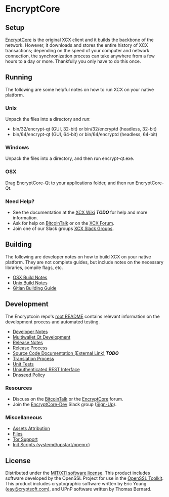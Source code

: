 EncryptCore
=====================

Setup
---------------------
[EncryptCore](https://officialencrypt.com/wallet) is the original XCX client and it builds the backbone of the network. However, it downloads and stores the entire history of XCX transactions; depending on the speed of your computer and network connection, the synchronization process can take anywhere from a few hours to a day or more. Thankfully you only have to do this once.

Running
---------------------
The following are some helpful notes on how to run XCX on your native platform.

### Unix

Unpack the files into a directory and run:

- bin/32/encrypt-qt (GUI, 32-bit) or bin/32/encryptd (headless, 32-bit)
- bin/64/encrypt-qt (GUI, 64-bit) or bin/64/encryptd (headless, 64-bit)

### Windows

Unpack the files into a directory, and then run encrypt-qt.exe.

### OSX

Drag EncryptCore-Qt to your applications folder, and then run EncryptCore-Qt.

### Need Help?

* See the documentation at the [XCX Wiki](https://en.bitcoin.it/wiki/Main_Page) ***TODO***
for help and more information.
* Ask for help on [BitcoinTalk](https://bitcointalk.org/index.php?topic=1262920.0) or on the [XCX Forum](https://forum.officialencrypt.com/).
* Join one of our Slack groups [XCX Slack Groups](https://officialencrypt.com/slack-logins/).

Building
---------------------
The following are developer notes on how to build XCX on your native platform. They are not complete guides, but include notes on the necessary libraries, compile flags, etc.

- [OSX Build Notes](build-osx.md)
- [Unix Build Notes](build-unix.md)
- [Gitian Building Guide](gitian-building.md)

Development
---------------------
The Encryptcoin repo's [root README](https://github.com/EncryptCore-Project/EncryptCore/blob/master/README.md) contains relevant information on the development process and automated testing.

- [Developer Notes](developer-notes.md)
- [Multiwallet Qt Development](multiwallet-qt.md)
- [Release Notes](release-notes.md)
- [Release Process](release-process.md)
- [Source Code Documentation (External Link)](https://dev.visucore.com/bitcoin/doxygen/) ***TODO***
- [Translation Process](translation_process.md)
- [Unit Tests](unit-tests.md)
- [Unauthenticated REST Interface](REST-interface.md)
- [Dnsseed Policy](dnsseed-policy.md)

### Resources

* Discuss on the [BitcoinTalk](https://bitcointalk.org/index.php?topic=1262920.0) or the [EncryptCore](https://forum.officialencrypt.com/) forum.
* Join the [EncryptCore-Dev](https://encrypt-dev.slack.com/) Slack group ([Sign-Up](https://encrypt-dev.herokuapp.com/)).

### Miscellaneous
- [Assets Attribution](assets-attribution.md)
- [Files](files.md)
- [Tor Support](tor.md)
- [Init Scripts (systemd/upstart/openrc)](init.md)

License
---------------------
Distributed under the [MIT/X11 software license](http://www.opensource.org/licenses/mit-license.php).
This product includes software developed by the OpenSSL Project for use in the [OpenSSL Toolkit](https://www.openssl.org/). This product includes
cryptographic software written by Eric Young ([eay@cryptsoft.com](mailto:eay@cryptsoft.com)), and UPnP software written by Thomas Bernard.
